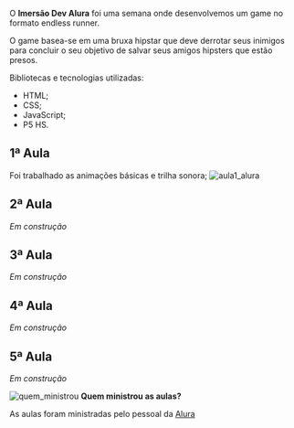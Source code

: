 
O **Imersão Dev Alura** foi uma semana onde desenvolvemos um game no formato endless runner.

O game basea-se em uma bruxa hipstar que deve derrotar seus inimigos para concluir o seu objetivo de salvar seus amigos hipsters que estão presos.

Bibliotecas e tecnologias utilizadas:
- HTML;
- CSS;
- JavaScript;
- P5 HS.

## **1ª Aula**
Foi trabalhado as animações básicas e trilha sonora;
![aula1_alura](https://user-images.githubusercontent.com/62728109/85400830-68872880-b52f-11ea-8da8-d49b3467f922.png)

## **2ª Aula**
*Em construção*

## **3ª Aula**
*Em construção*

## **4ª Aula**
*Em construção*

## **5ª Aula**
*Em construção*

![quem_ministrou](https://user-images.githubusercontent.com/62728109/83679095-35e3b300-a5b5-11ea-940f-dc15b1e3e9bc.png)
 **Quem ministrou as aulas?**

As aulas foram ministradas pelo pessoal da [Alura](https://www.alura.com.br/)
